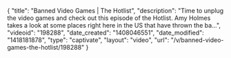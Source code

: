 {
    "title": "Banned Video Games | The Hotlist",
    "description": "Time to unplug the video games and check out this episode of the Hotlist. Amy Holmes takes a look at some places right here in the US that have thrown the ba...",
    "videoid": "198288",
    "date_created": "1408046551",
    "date_modified": "1418181878",
    "type": "captivate",
    "layout": "video",
    "url": "\/v\/banned-video-games-the-hotlist\/198288"
}